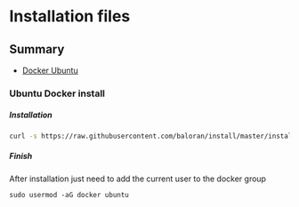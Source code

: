# Installation files

## Summary
- [Docker Ubuntu](###ubuntu-docker-install)

### Ubuntu Docker install

##### Installation

``` bash
curl -s https://raw.githubusercontent.com/baloran/install/master/install_docker_ubuntu.sh | sh
```

##### Finish

After installation just need to add the current user to the docker group

```
sudo usermod -aG docker ubuntu
```
